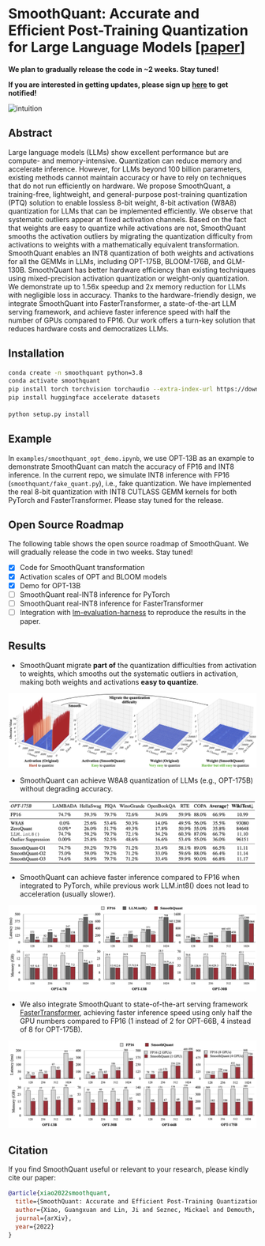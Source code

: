 # SmoothQuant: Accurate and Efficient Post-Training Quantization for Large Language Models [[paper](https://arxiv.org/abs/2211.10438)]

**We plan to gradually release the code in ~2 weeks. Stay tuned!**

**If you are interested in getting updates, please sign up [here](https://forms.gle/YjYQQas5Hbqge1LH9) to get notified!**


![intuition](figures/intuition.png)

## Abstract

Large language models (LLMs) show excellent performance but are compute- and memory-intensive. Quantization can reduce memory and accelerate inference. However, for LLMs beyond 100 billion parameters, existing methods cannot maintain accuracy or have to rely on techniques that do not run efficiently on hardware. We propose SmoothQuant, a training-free, lightweight, and general-purpose post-training quantization (PTQ) solution to enable lossless 8-bit weight, 8-bit activation (W8A8) quantization for LLMs that can be implemented efficiently. We observe that systematic outliers appear at fixed activation channels. Based on the fact that weights are easy to quantize while activations are not, SmoothQuant smooths the activation outliers by migrating the quantization difficulty from activations to weights with a mathematically equivalent transformation. SmoothQuant enables an INT8 quantization of both weights and activations for all the GEMMs in LLMs, including OPT-175B, BLOOM-176B, and GLM-130B. SmoothQuant has better hardware efficiency than existing techniques using mixed-precision activation quantization or weight-only quantization. We demonstrate up to 1.56x speedup and 2x memory reduction for LLMs with negligible loss in accuracy. Thanks to the hardware-friendly design, we integrate SmoothQuant into FasterTransformer, a state-of-the-art LLM serving framework, and achieve faster inference speed with half the number of GPUs compared to FP16. Our work offers a turn-key solution that reduces hardware costs and democratizes LLMs.


## Installation

```bash
conda create -n smoothquant python=3.8
conda activate smoothquant
pip install torch torchvision torchaudio --extra-index-url https://download.pytorch.org/whl/cu113
pip install huggingface accelerate datasets

python setup.py install
```

## Example

In `examples/smoothquant_opt_demo.ipynb`, we use OPT-13B as an example to demonstrate SmoothQuant can match the accuracy of FP16 and INT8 inference. In the current repo, we simulate INT8 inference with FP16 (`smoothquant/fake_quant.py`), i.e., fake quantization. We have implemented the real 8-bit quantization with INT8 CUTLASS GEMM kernels for both PyTorch and FasterTransformer. Please stay tuned for the release.


## Open Source Roadmap

The following table shows the open source roadmap of SmoothQuant. We will gradually release the code in two weeks. Stay tuned!

- [x] Code for SmoothQuant transformation
- [x] Activation scales of OPT and BLOOM models
- [x] Demo for OPT-13B
- [ ] SmoothQuant real-INT8 inference for PyTorch
- [ ] SmoothQuant real-INT8 inference for FasterTransformer
- [ ] Integration with [lm-evaluation-harness](https://github.com/EleutherAI/lm-evaluation-harness) to reproduce the results in the paper.

## Results

- SmoothQuant migrate **part of** the quantization difficulties from activation to weights, which smooths out the systematic outliers in activation, making both weights and activations **easy to quantize**. 

![migrate](figures/migrate.jpg)

- SmoothQuant can achieve W8A8 quantization of LLMs (e.g., OPT-175B) without degrading accuracy.

![accuracy](figures/accuracy.png)

- SmoothQuant can achieve faster inference compared to FP16 when integrated to PyTorch, while previous work LLM.int8() does not lead to acceleration (usually slower).

![torch_latency_mem](figures/torch_latency_mem.png)

- We also integrate SmoothQuant to state-of-the-art serving framework [FasterTransformer](https://github.com/NVIDIA/FasterTransformer), achieving faster inference speed using only half the GPU numbers compared to FP16 (1 instead of 2 for OPT-66B, 4 instead of 8 for OPT-175B).

![ft_latency_mem](figures/ft_latency_mem.png)

## Citation

If you find SmoothQuant useful or relevant to your research, please kindly cite our paper:

```bibtex
@article{xiao2022smoothquant,
  title={SmoothQuant: Accurate and Efficient Post-Training Quantization for Large Language Models},
  author={Xiao, Guangxuan and Lin, Ji and Seznec, Mickael and Demouth, Julien and Han, Song},
  journal={arXiv},
  year={2022}
}
```